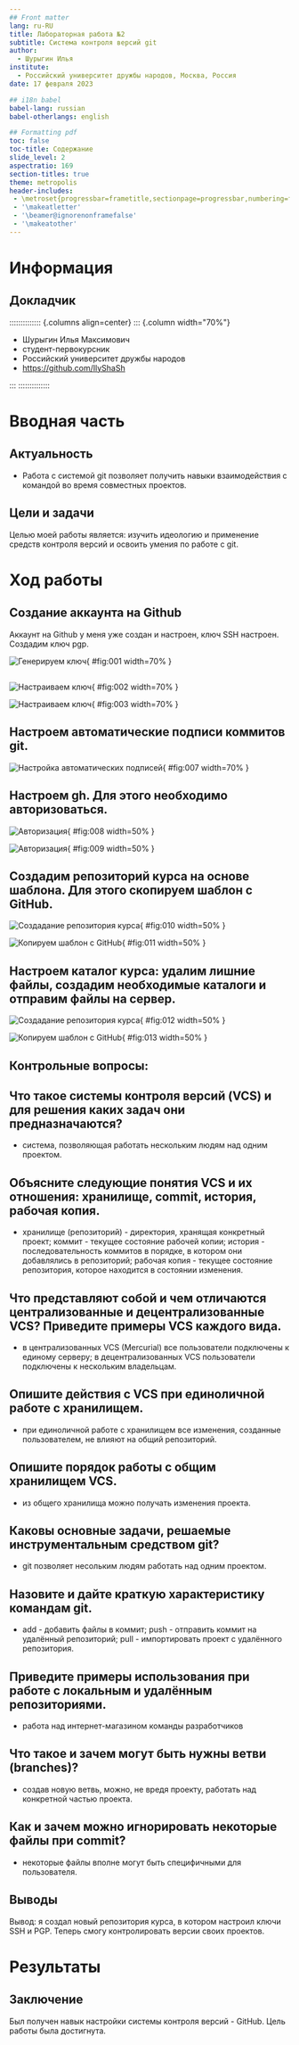 ```yaml
---
## Front matter
lang: ru-RU
title: Лабораторная работа №2
subtitle: Система контроля версий git
author:
  - Шурыгин Илья
institute:
  - Российский университет дружбы народов, Москва, Россия
date: 17 февраля 2023

## i18n babel
babel-lang: russian
babel-otherlangs: english

## Formatting pdf
toc: false
toc-title: Содержание
slide_level: 2
aspectratio: 169
section-titles: true
theme: metropolis
header-includes:
 - \metroset{progressbar=frametitle,sectionpage=progressbar,numbering=fraction}
 - '\makeatletter'
 - '\beamer@ignorenonframefalse'
 - '\makeatother'
---
```


# Информация

## Докладчик

:::::::::::::: {.columns align=center}
::: {.column width="70%"}

  * Шурыгин Илья Максимович
  * студент-первокурсник
  * Российский университет дружбы народов
  * <https://github.com/IlyShaSh>

:::
::::::::::::::

# Вводная часть

## Актуальность

- Работа с системой git позволяет получить навыки взаимодействия с командой во время совместных проектов.

## Цели и задачи

Целью моей работы является: изучить идеологию и применение средств контроля версий и освоить умения по работе с git.

# Ход работы

## Создание аккаунта на Github

Аккаунт на Github у меня уже создан и настроен, ключ SSH настроен. Создадим ключ pgp.

![Генерируем ключ](image/1.png){ #fig:001 width=70% }

##

![Настраиваем ключ](image/2.jpg){ #fig:002 width=70% }

![Настраиваем ключ](image/3.jpg){ #fig:003 width=70% }

## Настроем автоматические подписи коммитов git.

![Настройка автоматических подписей](image/7.jpg){ #fig:007 width=70% }

## Настроем gh. Для этого необходимо авторизоваться.

![Авторизация](image/8.jpg){ #fig:008 width=50% }

![Авторизация](image/9.jpg){ #fig:009 width=50% }

## Создадим репозиторий курса на основе шаблона. Для этого скопируем шаблон с GitHub.

![Создадание репозитория курса](image/10.jpg){ #fig:010 width=50% }

![Копируем шаблон с GitHub](image/11.jpg){ #fig:011 width=50% }

## Настроем каталог курса: удалим лишние файлы, создадим необходимые каталоги и отправим файлы на сервер.

![Создадание репозитория курса](image/12.jpg){ #fig:012 width=50% }

![Копируем шаблон с GitHub](image/13.jpg){ #fig:013 width=50% }

## Контрольные вопросы:

## Что такое системы контроля версий (VCS) и для решения каких задач они предназначаются?

- система, позволяющая работать нескольким людям над одним проектом.

## Объясните следующие понятия VCS и их отношения: хранилище, commit, история, рабочая копия.

- хранилище (репозиторий) - директория, хранящая конкретный проект; коммит - текущее состояние рабочей копии; история - последовательность коммитов в порядке, в котором они добавлялись в репозиторий; рабочая копия - текущее состояние репозитория, которое находится в состоянии изменения.

## Что представляют собой и чем отличаются централизованные и децентрализованные VCS? Приведите примеры VCS каждого вида.

- в централизованных VCS (Mercurial) все пользователи подключены к единому серверу; в децентрализованных VCS пользователи подключены к нескольким владельцам.

## Опишите действия с VCS при единоличной работе с хранилищем.

- при единоличной работе с хранилищем все изменения, созданные пользователем, не влияют на общий репозиторий.

## Опишите порядок работы с общим хранилищем VCS.

- из общего хранилища можно получать изменения проекта.

## Каковы основные задачи, решаемые инструментальным средством git?

- git позволяет несольким людям работать над одним проектом.

## Назовите и дайте краткую характеристику командам git.

- add - добавить файлы в коммит; push - отправить коммит на удалённый репозиторий; pull - импортировать проект с удалённого репозитория.

## Приведите примеры использования при работе с локальным и удалённым репозиториями.

- работа над интернет-магазином команды разработчиков

## Что такое и зачем могут быть нужны ветви (branches)?

- создав новую ветвь, можно, не вредя проекту, работать над конкретной частью проекта.

## Как и зачем можно игнорировать некоторые файлы при commit?

- некоторые файлы вполне могут быть специфичными для пользователя.

## Выводы

Вывод: я создал новый репозитория курса, в котором настроил ключи SSH и PGP. Теперь смогу контролировать версии своих проектов.

# Результаты

## Заключение

Был получен навык настройки системы контроля версий - GitHub. Цель работы была достигнута.